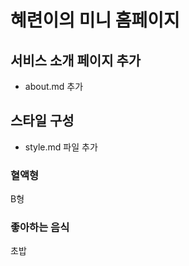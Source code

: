 # 혜련이의 미니 홈페이지

## 서비스 소개 페이지 추가

- about.md 추가

## 스타일 구성

- style.md 파일 추가

### 혈액형

B형

### 좋아하는 음식

초밥
